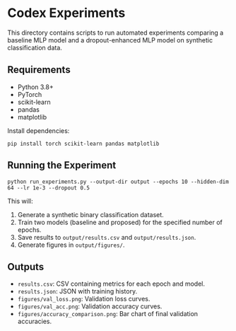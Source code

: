 # Codex Experiments

This directory contains scripts to run automated experiments comparing a baseline MLP model and a dropout-enhanced MLP model on synthetic classification data.

## Requirements
- Python 3.8+
- PyTorch
- scikit-learn
- pandas
- matplotlib

Install dependencies:
```
pip install torch scikit-learn pandas matplotlib
```

## Running the Experiment
```
python run_experiments.py --output-dir output --epochs 10 --hidden-dim 64 --lr 1e-3 --dropout 0.5
```
This will:
1. Generate a synthetic binary classification dataset.
2. Train two models (baseline and proposed) for the specified number of epochs.
3. Save results to `output/results.csv` and `output/results.json`.
4. Generate figures in `output/figures/`.

## Outputs
- `results.csv`: CSV containing metrics for each epoch and model.
- `results.json`: JSON with training history.
- `figures/val_loss.png`: Validation loss curves.
- `figures/val_acc.png`: Validation accuracy curves.
- `figures/accuracy_comparison.png`: Bar chart of final validation accuracies.
```
